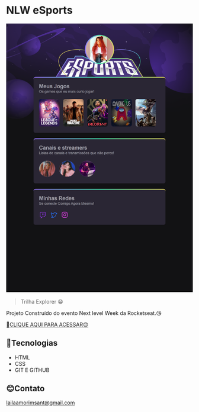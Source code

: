 # NLW eSports

![Laila12](./github/Laila12.png)

> Trilha Explorer 😁

Projeto Construído do evento Next level Week da Rocketseat.😘

[🔗CLIQUE AQUI PARA ACESSAR😍](http://lailaamorim.github.io/NLW-eSports-explore/)

## 🙂Tecnologias

- HTML
- CSS
- GIT E GITHUB
## 😊Contato


lailaamorimsant@gmail.com